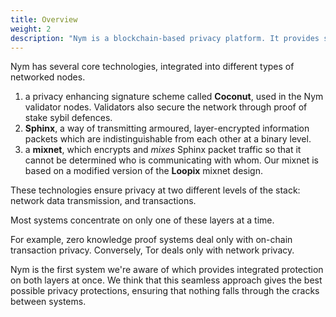 ```yaml
---
title: Overview
weight: 2
description: "Nym is a blockchain-based privacy platform. It provides strong network-level privacy against sophisticated end-to-end attackers, and anonymous transactions using blinded, re-randomizable, decentralized credentials."
---
```


Nym has several core technologies, integrated into different types of networked nodes.

1. a privacy enhancing signature scheme called **Coconut**, used in the Nym validator nodes. Validators also secure the network through proof of stake sybil defences.
2. **Sphinx**, a way of transmitting armoured, layer-encrypted information packets which are indistinguishable from each other at a binary level.
3. a **mixnet**, which encrypts and *mixes* Sphinx packet traffic so that it cannot be determined who is communicating with whom. Our mixnet is based on a modified version of the **Loopix** mixnet design.

These technologies ensure privacy at two different levels of the stack: network data transmission, and transactions.

Most systems concentrate on only one of these layers at a time.

For example, zero knowledge proof systems deal only with on-chain transaction privacy. Conversely, Tor deals only with network privacy. 

Nym is the first system we're aware of which provides integrated protection on both layers at once. We think that this seamless approach gives the best possible privacy protections, ensuring that nothing falls through the cracks between systems.


